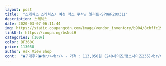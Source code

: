 ```yaml
---
layout: post 
title:  "스케쳐스 스케쳐스/ 여성 맥스 쿠셔닝 엘리트-SP0WR20X311" 
description: 스케쳐스  ..
date: 2020-03-07 06:11:44 
img: https://static.coupangcdn.com/image/vendor_inventory/b904/8cbffc19e6422de4c7ac47c2be7351d911b25a37dc29b280238c42f63175.jpg 
linkUrl: https://coupa.ng/bsNoLH 
categories: [1007] 
color: BF360C 
price: 113050 
author: Ask View Shop 
cont:  "●구매후기●<br/><br/> - 가격 : 113,050원 (240사이즈/평소사이즈235)<br/><br/> - 배송 : 03월 14일 토요일 (CJ 대한통운)<br/><br/> - 주문 : 03월 12일 목요일 (첫주문)<br/><br/> - 포장 : 박스 안에 본품박스가 또 들어있었음<br/>113,050원으로 그래도 나름 할인된 가격으로 사서 다행ㅠ<br/>235를 신었는데도 작으면 어째요ㅋㅋㅋ<br/>240은 조금 크고 235는 조금 작고 ㅋㅋ 이러면 어떡하지?... <br/>ㅠㅠ<br/>게다가 하필 235사이즈도 없었어요ㅠㅠ<br/>결국 그냥 어차피 신발도 작게 나왔다고 하니까<br/>고워크도 유명하지만<br/>구~~웃^^<br/>그냥 240으로 주문을 했거든요ㅠ (235는 사이즈가 없었음)<br/>그냥 너무 예뻐요 진짜로ㅠㅠ 실물 완전 진심 쩔어요!!!<br/>그래도 ㅋㅋ 너무너무너무 큰 건 아니기 때문에 ㅋㅋ<br/>그런데 이 맥스 쿠셔닝 운동화는 전혀 그런 거 없어요<br/>그런데 진심 정사이즈로 사도 될 뻔 했어요ㅠ<br/>그런데 진짜 유명한 신발인데ㅋㅋㅋ<br/>그런데... <br/> 235도 직접 신어봐야할 것 같긴해요ㅠ<br/>그렇지만 일반 러닝화나 워킹화와는 구분이 되는데요<br/>그만큼 쿠션감이 좋아서 완전 편하고 가벼워요ㅎㅎ<br/>근데 더 싸게 샀다고 하는 사람들도 많더라구요<br/>근데 원래 키높이 운동화 신으면 키는 커보이지만<br/>근데 저도 이제부터는 스케쳐스 팬이 되어버렸어요 진심 너무 편해요<br/>끈을 좀 더 쪼이면 괜찮을 것 같긴해요ㅎㅎ<br/>나이키 운동화도 발이 불편한 건 아닌데<br/>나중에 시간될 때 매장에 직접 가서 235랑 240이랑<br/>남성용의 경우 블랙과 블루블랙이 있고<br/>내 원래 사이즈대로 235로 간다 진짜ㅋㅋㅋ<br/>다시 한 번 더 신어봐야겠네요ㅋㅋㅋ<br/>다음부터 살 때는 그 누구의 말에도 휘둘리지 않고<br/>단, 사실려는 분들은 정사이즈로 구매하시면 좋을 것 같아요!<br/>딱 봤을 때는 색깔도 색깔인지라 (흰색에 형광색에 핑크색에ㅋㅋ 등등)<br/>많이 튈 것 같아서 조금은 걱정스러웠는데<br/>맥스 쿠셔닝은 발의 피로를 회복시켜주는 리커버리 슈즈라고 합니다<br/>무려 5cm 키높이 운동화라는 거 ㅋㅋㅋㅋ 굽이 5cm임<br/>뭐 겸사겸사 240도 괜찮지 않겠나 싶어서<br/>미드솔부분도 충분히 두껍고<br/>발볼이 좀 넓다 하시는 분들은 반사이즈만 업해서 신으시길... <br/><br/>발이 편한 운동화로 유명한<br/>사람들이 왜 스케쳐스 스케쳐스 하는지 알겠더라구요<br/>사실 진짜 고민이 많이 됐거든요ㅠ<br/>사이즈는<br/>사이즈를 어떻게 해야될지<br/>상품으로 다시 돌아와서 좀 더 설명하자면!<br/>색깔도 여러가지가 있죠<br/>색깔로 고민하시는 분들<br/>생각보다 스케쳐스가 우리나라 사람들에게는 큰 인기가 없더라구요ㅠ<br/>생각보다 조금 크네요... <br/>.<br/> 그것때문에 별 하나 뺐어요 ㅋㅋㅋ<br/>수면양말이 두껍잖아요<br/>수면양발을 신고 신었는데도 조금 큰감이 있더라구요<br/>스케쳐스 운동화 가볍고 편하고 디자인도 예쁘고  좋아요.<br/><br/>스케쳐스 운동화를 드디어 신어보게 되었어요<br/>스케쳐스를 아는 사람이 잘 없더군요ㅠ 아쉽... <br/><br/>신는데 큰 불편함은 전혀 없어요ㅎㅎ<br/>신발 너무 이뻐요 진짜.<br/> 정말 추천해요ㅎㅎ<br/>신발이 정사이즈로 나왔다고 하는 분도 계셨고<br/>신어보면 정말 편해요 저도 깜짝 놀랐음요ㅠ<br/>실제로 받아보니 정말 예뻤어요ㅎㅎ 튀지도 않아요!<br/>실제로 보시면 하나도 안부담스러워요ㅎㅎ<br/>아, 그리고 이 운동화가 다리가 진짜 길어보이는 거 아세요? ㅎㅎ<br/>아는 사람들은 스케쳐스만 신는다고 할 정도임ㅠ<br/>앞코부분도 많이 올라가지도 않았고 적당해요<br/>어느순간부터인지 스케쳐스 운동화에 눈이 가기 시작하더라구요<br/>여성용은 화이트와 블랙핑크가 있거든요<br/>오래 신으면 발이 왠지 좀 피곤함을 느끼는 것 같았거든요<br/>운도 좀 따라줘야하나봐요ㅠ 어쩔 수 없죠 뭐 ㅎㅎ<br/>은근히 불편하고 어색하잖아요<br/>이 맥스 쿠셔닝 운동화가<br/>이 신발 원래 가격은 119,000원인 건 아시죠?!<br/>이름에서도 알 수 있겠지만<br/>일반 운동화보다도 더 편하고 거기에 키높이효과까지 있으니 얼마나 좋아요:)<br/>일반발목양말이나 맨발로 신으면... <br/> 아마도 확실히 클 듯ㅠ... <br/><br/>저는 맥스 쿠셔닝 운동화로 결정했어요<br/>저는 반치수 크게 해서 240으로 주문을 했답니다<br/>저는 직접 매장에 가서 신어보고 산 게 아니라서<br/>제 눈을 사로잡은 녀석은 바로 이 화이트색상이었어요ㅎㅎ<br/>제 평소 신발 사이즈는 235인데<br/>지금 같은 봄과 여름, 가을에 신기에 딱 좋은 운동화입니다!<br/>진심 너무 가볍고 편하고<br/>진심 너무 이쁩니다ㅠㅠ<br/>진짜 발이 편한 운동화를 신고 싶었어요 (나이키보다 더ㅋㅋ)<br/>진짜 이런 신발을 이제서야 신어보게 된 게 참ㅋㅋㅋ<br/>진짜 쿠셔닝감이 좋은 운동화에요<br/>평소에는 나이키 운동화를 주로 신는 편인데<br/>한 번 신으면 벗을 수 없는 영혼 쿠션이라고 하잖아요ㅎㅎ<br/>한치수 적게 나왔다고 하는 분도 계셔서<br/>" 
---
```

